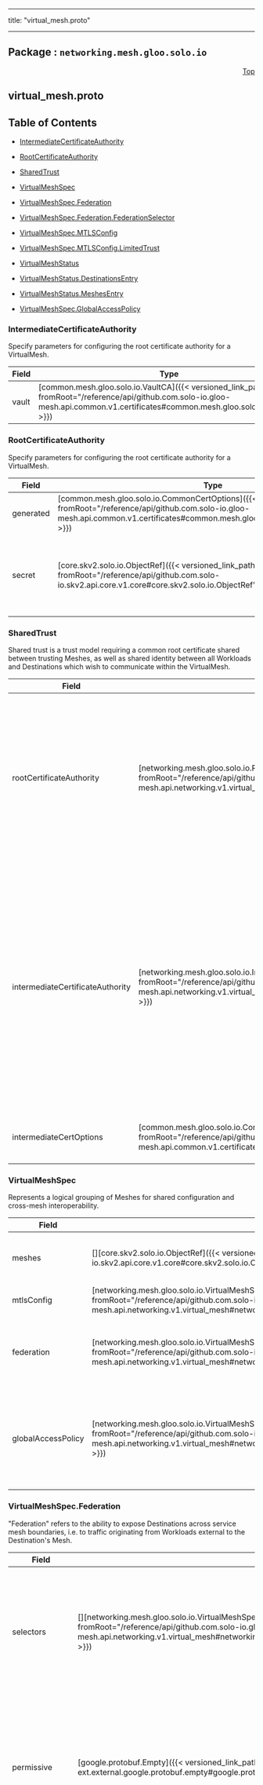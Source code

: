 
---

title: "virtual_mesh.proto"

---

## Package : `networking.mesh.gloo.solo.io`



<a name="top"></a>

<a name="API Reference for virtual_mesh.proto"></a>
<p align="right"><a href="#top">Top</a></p>

## virtual_mesh.proto


## Table of Contents
  - [IntermediateCertificateAuthority](#networking.mesh.gloo.solo.io.IntermediateCertificateAuthority)
  - [RootCertificateAuthority](#networking.mesh.gloo.solo.io.RootCertificateAuthority)
  - [SharedTrust](#networking.mesh.gloo.solo.io.SharedTrust)
  - [VirtualMeshSpec](#networking.mesh.gloo.solo.io.VirtualMeshSpec)
  - [VirtualMeshSpec.Federation](#networking.mesh.gloo.solo.io.VirtualMeshSpec.Federation)
  - [VirtualMeshSpec.Federation.FederationSelector](#networking.mesh.gloo.solo.io.VirtualMeshSpec.Federation.FederationSelector)
  - [VirtualMeshSpec.MTLSConfig](#networking.mesh.gloo.solo.io.VirtualMeshSpec.MTLSConfig)
  - [VirtualMeshSpec.MTLSConfig.LimitedTrust](#networking.mesh.gloo.solo.io.VirtualMeshSpec.MTLSConfig.LimitedTrust)
  - [VirtualMeshStatus](#networking.mesh.gloo.solo.io.VirtualMeshStatus)
  - [VirtualMeshStatus.DestinationsEntry](#networking.mesh.gloo.solo.io.VirtualMeshStatus.DestinationsEntry)
  - [VirtualMeshStatus.MeshesEntry](#networking.mesh.gloo.solo.io.VirtualMeshStatus.MeshesEntry)

  - [VirtualMeshSpec.GlobalAccessPolicy](#networking.mesh.gloo.solo.io.VirtualMeshSpec.GlobalAccessPolicy)






<a name="networking.mesh.gloo.solo.io.IntermediateCertificateAuthority"></a>

### IntermediateCertificateAuthority
Specify parameters for configuring the root certificate authority for a VirtualMesh.


| Field | Type | Label | Description |
| ----- | ---- | ----- | ----------- |
| vault | [common.mesh.gloo.solo.io.VaultCA]({{< versioned_link_path fromRoot="/reference/api/github.com.solo-io.gloo-mesh.api.common.v1.certificates#common.mesh.gloo.solo.io.VaultCA" >}}) |  | Use vault as the intermediate CA source |
  





<a name="networking.mesh.gloo.solo.io.RootCertificateAuthority"></a>

### RootCertificateAuthority
Specify parameters for configuring the root certificate authority for a VirtualMesh.


| Field | Type | Label | Description |
| ----- | ---- | ----- | ----------- |
| generated | [common.mesh.gloo.solo.io.CommonCertOptions]({{< versioned_link_path fromRoot="/reference/api/github.com.solo-io.gloo-mesh.api.common.v1.certificates#common.mesh.gloo.solo.io.CommonCertOptions" >}}) |  | Generate a self-signed root certificate with the given options. |
  | secret | [core.skv2.solo.io.ObjectRef]({{< versioned_link_path fromRoot="/reference/api/github.com.solo-io.skv2.api.core.v1.core#core.skv2.solo.io.ObjectRef" >}}) |  | Reference to a Kubernetes Secret containing the root certificate authority. Provided secrets must conform to a specified format, [documented here]({{< versioned_link_path fromRoot="/guides/federate_identity/" >}}). |
  





<a name="networking.mesh.gloo.solo.io.SharedTrust"></a>

### SharedTrust
Shared trust is a trust model requiring a common root certificate shared between trusting Meshes, as well as shared identity between all Workloads and Destinations which wish to communicate within the VirtualMesh.


| Field | Type | Label | Description |
| ----- | ---- | ----- | ----------- |
| rootCertificateAuthority | [networking.mesh.gloo.solo.io.RootCertificateAuthority]({{< versioned_link_path fromRoot="/reference/api/github.com.solo-io.gloo-mesh.api.networking.v1.virtual_mesh#networking.mesh.gloo.solo.io.RootCertificateAuthority" >}}) |  | Configure a Root Certificate Authority which will be shared by all Meshes associated with this VirtualMesh. If this is not provided, a self-signed certificate will be generated by Gloo Mesh. |
  | intermediateCertificateAuthority | [networking.mesh.gloo.solo.io.IntermediateCertificateAuthority]({{< versioned_link_path fromRoot="/reference/api/github.com.solo-io.gloo-mesh.api.networking.v1.virtual_mesh#networking.mesh.gloo.solo.io.IntermediateCertificateAuthority" >}}) |  | Configures an Intermediate Certificiate Authority which remote clusters will use to generate intermediate  certificates. In order for this to properly mesh all of the traffic across the different meshes, the CA  being used must be configured to generate the intermediate certificates. |
  | intermediateCertOptions | [common.mesh.gloo.solo.io.CommonCertOptions]({{< versioned_link_path fromRoot="/reference/api/github.com.solo-io.gloo-mesh.api.common.v1.certificates#common.mesh.gloo.solo.io.CommonCertOptions" >}}) |  | Configuration options for generated intermediate certs |
  





<a name="networking.mesh.gloo.solo.io.VirtualMeshSpec"></a>

### VirtualMeshSpec
Represents a logical grouping of Meshes for shared configuration and cross-mesh interoperability.


| Field | Type | Label | Description |
| ----- | ---- | ----- | ----------- |
| meshes | [][core.skv2.solo.io.ObjectRef]({{< versioned_link_path fromRoot="/reference/api/github.com.solo-io.skv2.api.core.v1.core#core.skv2.solo.io.ObjectRef" >}}) | repeated | Specify the Meshes configured by this VirtualMesh. |
  | mtlsConfig | [networking.mesh.gloo.solo.io.VirtualMeshSpec.MTLSConfig]({{< versioned_link_path fromRoot="/reference/api/github.com.solo-io.gloo-mesh.api.networking.v1.virtual_mesh#networking.mesh.gloo.solo.io.VirtualMeshSpec.MTLSConfig" >}}) |  | Specify mTLS options. |
  | federation | [networking.mesh.gloo.solo.io.VirtualMeshSpec.Federation]({{< versioned_link_path fromRoot="/reference/api/github.com.solo-io.gloo-mesh.api.networking.v1.virtual_mesh#networking.mesh.gloo.solo.io.VirtualMeshSpec.Federation" >}}) |  | Specify how to federate Destinations across service mesh boundaries. |
  | globalAccessPolicy | [networking.mesh.gloo.solo.io.VirtualMeshSpec.GlobalAccessPolicy]({{< versioned_link_path fromRoot="/reference/api/github.com.solo-io.gloo-mesh.api.networking.v1.virtual_mesh#networking.mesh.gloo.solo.io.VirtualMeshSpec.GlobalAccessPolicy" >}}) |  | Specify a global access policy for all Workloads and Destinations associated with this VirtualMesh. |
  





<a name="networking.mesh.gloo.solo.io.VirtualMeshSpec.Federation"></a>

### VirtualMeshSpec.Federation
"Federation" refers to the ability to expose Destinations across service mesh boundaries, i.e. to traffic originating from Workloads external to the Destination's Mesh.


| Field | Type | Label | Description |
| ----- | ---- | ----- | ----------- |
| selectors | [][networking.mesh.gloo.solo.io.VirtualMeshSpec.Federation.FederationSelector]({{< versioned_link_path fromRoot="/reference/api/github.com.solo-io.gloo-mesh.api.networking.v1.virtual_mesh#networking.mesh.gloo.solo.io.VirtualMeshSpec.Federation.FederationSelector" >}}) | repeated | Selectively federate Destinations to specific external meshes. If omitted, all Destinations will be federated to all Meshes in the VirtualMesh. |
  | permissive | [google.protobuf.Empty]({{< versioned_link_path fromRoot="/reference/api/github.com.solo-io.protoc-gen-ext.external.google.protobuf.empty#google.protobuf.Empty" >}}) |  | DEPRECATED: Use `selectors` instead. Omission of the `selectors` field has permissive semantics. Expose all Destinations to all Workloads in this VirtualMesh. |
  | flatNetwork | bool |  | If true, all multicluster traffic will be routed directly to the Kubernetes service endpoints of the Destinations, rather than through an ingress gateway. This mode requires a flat network environment. This feature is exclusive to Gloo Mesh Enterprise. |
  | hostnameSuffix | string |  | Configure the suffix for hostnames of Destinations federated within this VirtualMesh. Currently this is only supported for Istio with [smart DNS proxying enabled](https://istio.io/latest/blog/2020/dns-proxy/), otherwise setting this field results in an error. If omitted, the hostname suffix defaults to "global". |
  





<a name="networking.mesh.gloo.solo.io.VirtualMeshSpec.Federation.FederationSelector"></a>

### VirtualMeshSpec.Federation.FederationSelector
Selects a set of Destinations to federate to the referenced Meshes.


| Field | Type | Label | Description |
| ----- | ---- | ----- | ----------- |
| destinationSelectors | [][common.mesh.gloo.solo.io.DestinationSelector]({{< versioned_link_path fromRoot="/reference/api/github.com.solo-io.gloo-mesh.api.common.v1.selectors#common.mesh.gloo.solo.io.DestinationSelector" >}}) | repeated | The set of Destinations that will be federated to external Meshes. If omitted, all Destinations will be selected. |
  | meshes | [][core.skv2.solo.io.ObjectRef]({{< versioned_link_path fromRoot="/reference/api/github.com.solo-io.skv2.api.core.v1.core#core.skv2.solo.io.ObjectRef" >}}) | repeated | The Meshes to which the selected Destinations will be federated. All referenced Meshes must exist in this VirtualMesh. If omitted, the selected Destinations will be federated to all Meshes in the VirtualMesh. |
  





<a name="networking.mesh.gloo.solo.io.VirtualMeshSpec.MTLSConfig"></a>

### VirtualMeshSpec.MTLSConfig
Specify mTLS options. This includes options for configuring Mutual TLS within an individual mesh, as well as enabling mTLS across Meshes by establishing cross-mesh trust.


| Field | Type | Label | Description |
| ----- | ---- | ----- | ----------- |
| shared | [networking.mesh.gloo.solo.io.SharedTrust]({{< versioned_link_path fromRoot="/reference/api/github.com.solo-io.gloo-mesh.api.networking.v1.virtual_mesh#networking.mesh.gloo.solo.io.SharedTrust" >}}) |  | Shared trust (allow communication between any pair of Workloads and Destinations in the grouped Meshes). |
  | limited | [networking.mesh.gloo.solo.io.VirtualMeshSpec.MTLSConfig.LimitedTrust]({{< versioned_link_path fromRoot="/reference/api/github.com.solo-io.gloo-mesh.api.networking.v1.virtual_mesh#networking.mesh.gloo.solo.io.VirtualMeshSpec.MTLSConfig.LimitedTrust" >}}) |  | Limited trust (selectively allow communication between Workloads and Destinations in the grouped Meshes). *Currently not available.* |
  | autoRestartPods | bool |  | Specify whether to allow Gloo Mesh to restart Kubernetes Pods when certificates are rotated when establishing shared trust. If this option is not explicitly enabled, users must restart Pods manually for the new certificates to be picked up. `meshctl` provides the command `meshctl mesh restart` to simplify this process, see [here]({{< versioned_link_path fromRoot="reference/cli/meshctl_mesh_restart/" >}}) for more info. |
  





<a name="networking.mesh.gloo.solo.io.VirtualMeshSpec.MTLSConfig.LimitedTrust"></a>

### VirtualMeshSpec.MTLSConfig.LimitedTrust
Limited trust is a trust model which does not require trusting Meshes to share the same root certificate or identity. Instead, trust is established between different Meshes by connecting their ingress/egress gateways with a common certificate/identity. In this model all requests between different have the following request path when communicating between clusters ```                cluster 1 MTLS               shared MTLS                  cluster 2 MTLS client/workload <-----------> egress gateway <----------> ingress gateway <--------------> server ``` This approach has the downside of not maintaining identity from client to server, but allows for ad-hoc addition of additional Meshes into a VirtualMesh.






<a name="networking.mesh.gloo.solo.io.VirtualMeshStatus"></a>

### VirtualMeshStatus



| Field | Type | Label | Description |
| ----- | ---- | ----- | ----------- |
| observedGeneration | int64 |  | The most recent generation observed in the the VirtualMesh metadata. If the `observedGeneration` does not match `metadata.generation`, Gloo Mesh has not processed the most recent version of this resource. |
  | state | [common.mesh.gloo.solo.io.ApprovalState]({{< versioned_link_path fromRoot="/reference/api/github.com.solo-io.gloo-mesh.api.common.v1.validation_state#common.mesh.gloo.solo.io.ApprovalState" >}}) |  | The state of the overall resource. It will only show accepted if it has been successfully applied to all selected Meshes. |
  | errors | []string | repeated | Any errors found while processing this generation of the resource. |
  | meshes | [][networking.mesh.gloo.solo.io.VirtualMeshStatus.MeshesEntry]({{< versioned_link_path fromRoot="/reference/api/github.com.solo-io.gloo-mesh.api.networking.v1.virtual_mesh#networking.mesh.gloo.solo.io.VirtualMeshStatus.MeshesEntry" >}}) | repeated | The status of the VirtualMesh for each Mesh to which it has been applied. A VirtualMesh may be Accepted for some Meshes and rejected for others. |
  | destinations | [][networking.mesh.gloo.solo.io.VirtualMeshStatus.DestinationsEntry]({{< versioned_link_path fromRoot="/reference/api/github.com.solo-io.gloo-mesh.api.networking.v1.virtual_mesh#networking.mesh.gloo.solo.io.VirtualMeshStatus.DestinationsEntry" >}}) | repeated | The status of the VirtualMesh for each Destination to which it has been applied. A VirtualMesh may be Accepted for some Destinations and rejected for others. |
  





<a name="networking.mesh.gloo.solo.io.VirtualMeshStatus.DestinationsEntry"></a>

### VirtualMeshStatus.DestinationsEntry



| Field | Type | Label | Description |
| ----- | ---- | ----- | ----------- |
| key | string |  |  |
  | value | [networking.mesh.gloo.solo.io.ApprovalStatus]({{< versioned_link_path fromRoot="/reference/api/github.com.solo-io.gloo-mesh.api.networking.v1.status#networking.mesh.gloo.solo.io.ApprovalStatus" >}}) |  |  |
  





<a name="networking.mesh.gloo.solo.io.VirtualMeshStatus.MeshesEntry"></a>

### VirtualMeshStatus.MeshesEntry



| Field | Type | Label | Description |
| ----- | ---- | ----- | ----------- |
| key | string |  |  |
  | value | [networking.mesh.gloo.solo.io.ApprovalStatus]({{< versioned_link_path fromRoot="/reference/api/github.com.solo-io.gloo-mesh.api.networking.v1.status#networking.mesh.gloo.solo.io.ApprovalStatus" >}}) |  |  |
  




 <!-- end messages -->


<a name="networking.mesh.gloo.solo.io.VirtualMeshSpec.GlobalAccessPolicy"></a>

### VirtualMeshSpec.GlobalAccessPolicy
Specify a global access policy for all Workloads and Destinations associated with this VirtualMesh.

| Name | Number | Description |
| ---- | ------ | ----------- |
| MESH_DEFAULT | 0 | Assume the default for the service mesh type. Istio defaults to `false`, App Mesh defaults to `true`. |
| ENABLED | 1 | Disallow traffic to all Destinations in the VirtualMesh unless explicitly allowed through [AccessPolicies]({{< versioned_link_path fromRoot="/reference/api/github.com.solo-io.gloo-mesh.api.networking.v1alpha2.access_policy/" >}}). |
| DISABLED | 2 | Allow traffic to all Destinations in the VirtualMesh unless explicitly disallowed through [AccessPolicies]({{< versioned_link_path fromRoot="/reference/api/github.com.solo-io.gloo-mesh.api.networking.v1alpha2.access_policy/" >}}). |


 <!-- end enums -->

 <!-- end HasExtensions -->

 <!-- end services -->

